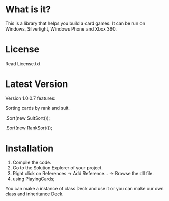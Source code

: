 What is it?
================
This is a library that helps you build a card games.
It can be run on Windows, Silverlight, Windows Phone and Xbox 360.

License
================
Read License.txt

Latest Version
================
Version 1.0.0.7 features:

Sorting cards by rank and suit. 

.Sort(new SuitSort());

.Sort(new RankSort());

Installation
================
1. Compile the code.
2. Go to the Solution Explorer of your project.
3. Right click on References -> Add Reference... -> Browse the dll file.
4. using PlayingCards;

You can make a instance of class Deck and use it or 
you can make our own class and inheritance Deck.
